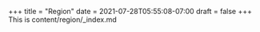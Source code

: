 +++
title = "Region"
date = 2021-07-28T05:55:08-07:00
draft = false
+++
This is content/region/_index.md
